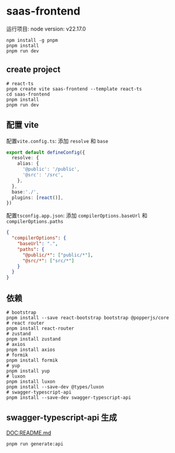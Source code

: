 # saas-frontend

运行项目: node version: v22.17.0

```shell
npm install -g pnpm
pnpm install
pnpm run dev
```

## create project

```shell
# react-ts
pnpm create vite saas-frontend --template react-ts
cd saas-frontend
pnpm install
pnpm run dev
```

## 配置 vite

配置`vite.config.ts`: 添加 `resolve` 和 `base`

```ts
export default defineConfig({
  resolve: {
    alias: {
      '@public': '/public',
      '@src': '/src',
    },
  },
  base:'./',
  plugins: [react()],
})

```

配置`tsconfig.app.json`: 添加 `compilerOptions.baseUrl` 和 `compilerOptions.paths`

```json
{
  "compilerOptions": {
    "baseUrl": ".",
    "paths": {
      "@public/*": ["public/*"],
      "@src/*": ["src/*"]
    }
  }
}
```

## 依赖

```shell
# bootstrap
pnpm install --save react-bootstrap bootstrap @popperjs/core
# react router
pnpm install react-router
# zustand
pnpm install zustand
# axios
pnpm install axios
# formik
pnpm install formik
# yup
pnpm install yup
# luxon
pnpm install luxon
pnpm install --save-dev @types/luxon
# swagger-typescript-api
pnpm install --save-dev swagger-typescript-api
```

## swagger-typescript-api 生成

[DOC:README.md](./src/apis/README.md)

```shell
pnpm run generate:api
```



